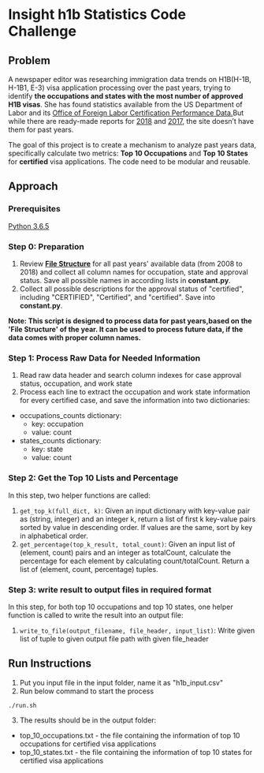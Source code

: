 
# Insight h1b Statistics Code Challenge

## Problem

A newspaper editor was researching immigration data trends on H1B(H-1B, H-1B1, E-3) visa application processing over the past years, trying to identify **the occupations and states with the most number of approved H1B visas**. She has found statistics available from the US Department of Labor and its [Office of Foreign Labor Certification Performance Data.]( https://www.foreignlaborcert.doleta.gov/performancedata.cfm#dis)But while there are ready-made reports for [2018](https://www.foreignlaborcert.doleta.gov/pdf/PerformanceData/2018/H-1B_Selected_Statistics_FY2018_Q4.pdf) and [2017](https://www.foreignlaborcert.doleta.gov/pdf/PerformanceData/2017/H-1B_Selected_Statistics_FY2017.pdf), the site doesn’t have them for past years.

The goal of this project is to create a mechanism to analyze past years data, specifically calculate two metrics: **Top 10 Occupations** and **Top 10 States** for **certified** visa applications. The code need to be modular and reusable.

## Approach

### Prerequisites
[Python 3.6.5](https://www.python.org/downloads/release/python-365/)

### Step 0: Preparation
1. Review [**File Structure**](https://www.foreignlaborcert.doleta.gov/performancedata.cfm#dis) for all past years' available data (from 2008 to 2018) and collect all column names for occupation, state and approval status. Save all possible names in according lists in **constant.py**.
2. Collect all possible descriptions for the approval status of "certified", including "CERTIFIED", "Certified", and "certified". Save into **constant.py**.

**Note: This script is designed to process data for past years,based on the 'File Structure' of the year. It can be used to process future data, if the data comes with proper column names.**

### Step 1: Process Raw Data for Needed Information
1. Read raw data header and search column indexes for case approval status, occupation, and work state
2. Process each line to extract the occupation and work state information for every certified case, and save the information into two dictionaries:
  * occupations_counts dictionary: 
    * key: occupation
    * value: count
  * states_counts dictionary:
    * key: state
    * value: count

### Step 2: Get the Top 10 Lists and Percentage
In this step, two helper functions are called:

1. `get_top_k(full_dict, k)`: Given an input dictionary with key-value pair as (string, integer) and an integer k, return a list of first k key-value pairs sorted by value in descending order. If values are the same, sort by key in alphabetical order.
2. `get_percentage(top_k_result, total_count)`: Given an input list of (element, count) pairs and an integer as totalCount, calculate the percentage for each element by calculating count/totalCount. Return a list of (element, count, percentage) tuples.

### Step 3: write result to output files in required format
In this step, for both top 10 occupations and top 10 states, one helper function is called to write the result into an output file:
1. `write_to_file(output_filename, file_header, input_list)`: Write given list of tuple to given output file path with given file_header

## Run Instructions
1. Put you input file in the input folder, name it as "h1b_input.csv"
2. Run below command to start the process  
```
./run.sh
```
3. The results should be in the output folder:
  * top_10_occupations.txt - the file containing the information of top 10 occupations for certified visa applications
  * top_10_states.txt - the file containing the information of top 10 states for certified visa applications


